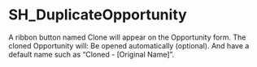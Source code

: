 # SH_DuplicateOpportunity
A ribbon button named Clone will appear on the Opportunity form. The cloned Opportunity will: Be opened automatically (optional). And have a default name such as “Cloned - [Original Name]”.
